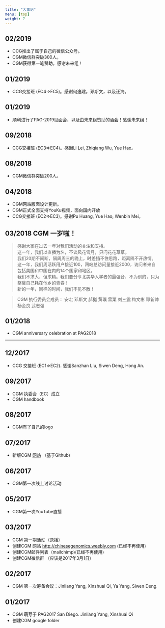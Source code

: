 ```yaml
---
title: "大事记"
menu: [top]
weight: 7
---
```


## 02/2019
- CCG推出了属于自己的微信公众号。
- CGM微信群突破300人。
- CGM获得第一笔赞助，感谢未来组！

## 01/2019
- CCG交接班 (EC4=>EC5)。感谢何逸建，邓斯文，以及汪海。

## 01/2019
- 顺利进行了PAG-2019见面会，以及由未来组赞助的酒会！感谢未来组！

## 09/2018
- CCG交接班 (EC3=>EC4)。感谢Li Lei, Zhiqiang Wu, Yue Hao。  

## 08/2018
- CGM微信群突破200人。

## 04/2018
- CGM网站版面设计更新。
- CGM正式全面支持YouKu视频，面向国内开放
- CCG交接班 (EC2=>EC3)。感谢Pu Huang, Yue Hao, Wenbin Mei。  

## 03/2018 CGM 一岁啦！

> 感谢大家在过去一年对我们活动的关注和支持。  
> 这一年，我们以直播为名，不谈风花雪月，只问花花草草。  
> 我们20期不间断，隔周周三的晚上，时差挡不住思路，距离隔不开热情。  
> 这一年，我们周活跃用户接近100，网站总访问量接近2000，访问者来自包括美国和中国在内的14个国家和地区。  
> 我们不求大，但求精。我们要分享北美华人学者的最强音，不为别的，只为祭奠自己耗在他乡的青春！  
> 新的一年，同样的时间，我们不见不散！  

> CGM 执行委员会成员：
> 安宏 邓斯文 郝樾 黄璞 雷栗 刘三震 梅文彬 祁新帅 杨金良 武志强

## 01/2018
- CGM anniversary celebration at PAG2018

----------------------------

## 12/2017
- CCG 交接班 (EC1=>EC2). 感谢Sanzhan Liu, Siwen Deng, Hong An.  

## 09/2017
- CGM 执委会（EC）成立
- CGM handbook 

## 08/2017
- CGM有了自己的logo

## 07/2017
- 新版CGM [网站](http://cgmonline.co/) （基于Github)

## 06/2017
- CGM第一次线上讨论活动

## 05/2017
- CGM第一次YouTube直播

## 03/2017
- CGM 第一期活动（录播）
- 创建CGM 网站 http://chinesegenomics.weebly.com (已经不再使用)
- 创建CGM邮件列表（mailchimp)(已经不再使用)
- 创建CGM微信群 （应该是2017年3月1日）

## 02/2017 
- CGM 第一次筹备会议：Jinliang Yang, Xinshuai Qi, Ya Yang, Siwen Deng.

## 01/2017 
- CGM 萌芽于 PAG2017 San Diego.  Jinliang Yang, Xinshuai Qi
- 创建CGM google folder


